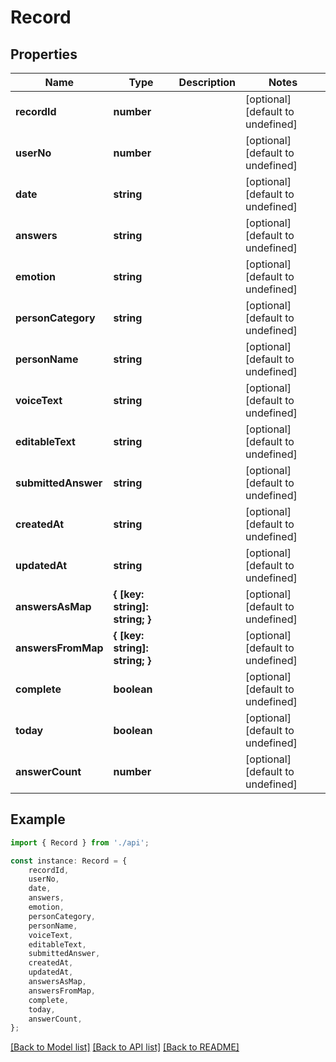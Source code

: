 # Record


## Properties

Name | Type | Description | Notes
------------ | ------------- | ------------- | -------------
**recordId** | **number** |  | [optional] [default to undefined]
**userNo** | **number** |  | [optional] [default to undefined]
**date** | **string** |  | [optional] [default to undefined]
**answers** | **string** |  | [optional] [default to undefined]
**emotion** | **string** |  | [optional] [default to undefined]
**personCategory** | **string** |  | [optional] [default to undefined]
**personName** | **string** |  | [optional] [default to undefined]
**voiceText** | **string** |  | [optional] [default to undefined]
**editableText** | **string** |  | [optional] [default to undefined]
**submittedAnswer** | **string** |  | [optional] [default to undefined]
**createdAt** | **string** |  | [optional] [default to undefined]
**updatedAt** | **string** |  | [optional] [default to undefined]
**answersAsMap** | **{ [key: string]: string; }** |  | [optional] [default to undefined]
**answersFromMap** | **{ [key: string]: string; }** |  | [optional] [default to undefined]
**complete** | **boolean** |  | [optional] [default to undefined]
**today** | **boolean** |  | [optional] [default to undefined]
**answerCount** | **number** |  | [optional] [default to undefined]

## Example

```typescript
import { Record } from './api';

const instance: Record = {
    recordId,
    userNo,
    date,
    answers,
    emotion,
    personCategory,
    personName,
    voiceText,
    editableText,
    submittedAnswer,
    createdAt,
    updatedAt,
    answersAsMap,
    answersFromMap,
    complete,
    today,
    answerCount,
};
```

[[Back to Model list]](../README.md#documentation-for-models) [[Back to API list]](../README.md#documentation-for-api-endpoints) [[Back to README]](../README.md)
